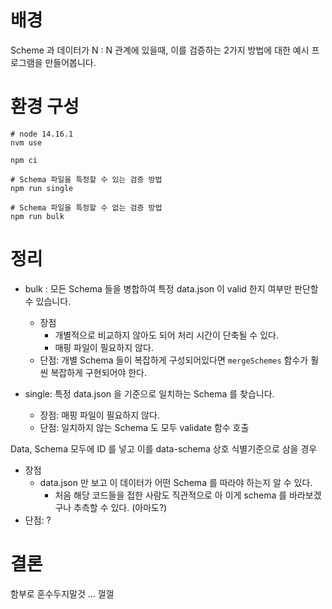 
# 배경
Scheme 과 데이터가 N : N 관계에 있을때,
이를 검증하는 2가지 방법에 대한 예시 프로그램을 만들어봅니다.

# 환경 구성
```
# node 14.16.1
nvm use

npm ci

# Schema 파일을 특정할 수 있는 검증 방법
npm run single

# Schema 파일을 특정할 수 없는 검증 방법
npm run bulk
```

# 정리
- bulk : 모든 Schema 들을 병합하여 특정 data.json 이 valid 한지 여부만 판단할 수 있습니다.
  - 장점
    - 개별적으로 비교하지 않아도 되어 처리 시간이 단축될 수 있다.
    - 매핑 파일이 필요하지 않다.
  - 단점: 개별 Schema 들이 복잡하게 구성되어있다면 `mergeSchemes` 함수가 훨씬 복잡하게 구현되어야 한다.
  
- single: 특정 data.json 을 기준으로 일치하는 Schema 를 찾습니다.
  - 장점: 매핑 파일이 필요하지 않다.
  - 단점: 일치하지 않는 Schema 도 모두 validate 함수 호출
  
Data, Schema 모두에 ID 를 넣고 이를 data-schema 상호 식별기준으로 삼을 경우
- 장점
  - data.json 만 보고 이 데이터가 어떤 Schema 를 따라야 하는지 알 수 있다.
    - 처음 해당 코드들을 접한 사람도 직관적으로 아 이게 schema 를 바라보겠구나 추측할 수 있다. (아마도?) 
- 단점: ?

# 결론
함부로 훈수두지말것 ... 껄껄
